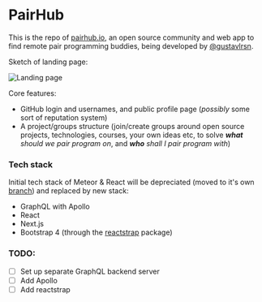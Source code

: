 # PairHub

This is the repo of [pairhub.io](https://pairhub.io), an open source community and web app to find remote pair programming buddies, being developed by [@gustavlrsn](https://twitter.com/gustavlrsn).

Sketch of landing page:

![Landing page](http://i.imgur.com/RSlG0Xi.png "Sketch of Landing page")

Core features:
- GitHub login and usernames, and public profile page (_possibly_ some sort of reputation system)
- A project/groups structure (join/create groups around open source projects, technologies, courses, your own ideas etc, to solve _**what** should we pair program on_, and _**who** shall I pair program with_)

### Tech stack
Initial tech stack of Meteor & React will be depreciated (moved to it's own [branch](https://github.com/pairhub/pairhub/tree/meteor)) and replaced by new stack:
- GraphQL with Apollo
- React
- Next.js
- Bootstrap 4 (through the [reactstrap](https://github.com/reactstrap/reactstrap) package)

### TODO:

- [ ] Set up separate GraphQL backend server
- [ ] Add Apollo
- [ ] Add reactstrap

